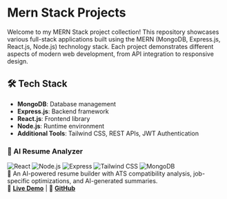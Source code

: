 # Mern Stack Projects

Welcome to my MERN Stack project collection! This repository showcases various full-stack applications built using the MERN (MongoDB, Express.js, React.js, Node.js) technology stack. Each project demonstrates different aspects of modern web development, from API integration to responsive design.

## 🛠️ Tech Stack
- **MongoDB**: Database management
- **Express.js**: Backend framework
- **React.js**: Frontend library
- **Node.js**: Runtime environment
- **Additional Tools**: Tailwind CSS, REST APIs, JWT Authentication

### 📝 AI Resume Analyzer  
![React](https://img.shields.io/badge/React-000?logo=react) ![Node.js](https://img.shields.io/badge/Node.js-000?logo=node.js) ![Express](https://img.shields.io/badge/Express-000?logo=express) ![Tailwind CSS](https://img.shields.io/badge/Tailwind_CSS-000?logo=tailwindcss) ![MongoDB](https://img.shields.io/badge/MongoDB-000?logo=mongodb)   
📌 An AI-powered resume builder with ATS compatibility analysis, job-specific optimizations, and AI-generated summaries.  
🔗 **[Live Demo](https://your-live-demo-link.com)** | 📂 **[GitHub](https://github.com/abdull-07/resume-analyzer)** 
